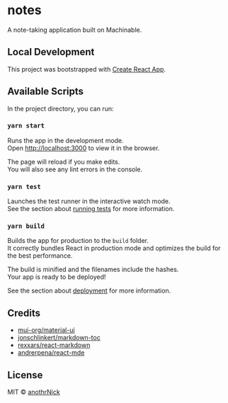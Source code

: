 # notes
A note-taking application built on Machinable.

## Local Development

This project was bootstrapped with [Create React App](https://github.com/facebook/create-react-app).

## Available Scripts

In the project directory, you can run:

### `yarn start`

Runs the app in the development mode.<br>
Open [http://localhost:3000](http://localhost:3000) to view it in the browser.

The page will reload if you make edits.<br>
You will also see any lint errors in the console.

### `yarn test`

Launches the test runner in the interactive watch mode.<br>
See the section about [running tests](https://facebook.github.io/create-react-app/docs/running-tests) for more information.

### `yarn build`

Builds the app for production to the `build` folder.<br>
It correctly bundles React in production mode and optimizes the build for the best performance.

The build is minified and the filenames include the hashes.<br>
Your app is ready to be deployed!

See the section about [deployment](https://facebook.github.io/create-react-app/docs/deployment) for more information.

## Credits

* [mui-org/material-ui](https://github.com/mui-org/material-ui)
* [jonschlinkert/markdown-toc](https://github.com/jonschlinkert/markdown-toc)
* [rexxars/react-markdown](https://github.com/rexxars/react-markdown)
* [andrerpena/react-mde](https://github.com/andrerpena/react-mde)

## License

MIT © [anothrNick](https://github.com/anothrNick)
